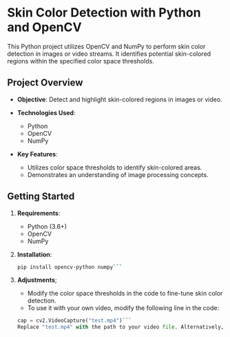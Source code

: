 # Skin Color Detection with Python and OpenCV

This Python project utilizes OpenCV and NumPy to perform skin color detection in images or video streams. It identifies potential skin-colored regions within the specified color space thresholds.

## Project Overview

- **Objective**: Detect and highlight skin-colored regions in images or video.

- **Technologies Used**:
	- Python
	- OpenCV
	- NumPy

- **Key Features**:
	- Utilizes color space thresholds to identify skin-colored areas.
	- Demonstrates an understanding of image processing concepts.
  
## Getting Started

1. **Requirements**:
	- Python (3.6+)
	- OpenCV
	- NumPy

2. **Installation**:
   ```bash
   pip install opencv-python numpy```
   
3. **Adjustments**;
	- Modify the color space thresholds in the code to fine-tune skin color detection.
	- To use it with your own video, modify the following line in the code:
	```python
	cap = cv2.VideoCapture("test.mp4")```
	Replace "test.mp4" with the path to your video file. Alternatively, use 0 to access your camera.